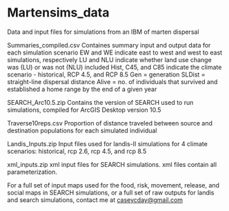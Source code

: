 # Martensims_data
Data and input files for simulations from an IBM of marten dispersal


Summaries_compiled.csv
  Containes summary input and output data for each simulation scenario
  EW and WE indicate east to west and west to east simulations, respectively
  LU and NLU indicate whether land use change was (LU) or was not (NLU) included
  Hist, C45, and C85 indicate the climate scenario - historical, RCP 4.5, and RCP 8.5
  Gen = generation
  SLDist = straight-line dispersal distance
  Alive = no. of individuals that survived and established a home range by the end of a given year

SEARCH_Arc10.5.zip
  Contains the version of SEARCH used to run simulations, compiled for ArcGIS Desktop version 10.5

Traverse10reps.csv
  Proportion of distance traveled between source and destination populations for each simulated individual

Landis_Inputs.zip
  Input files used for landis-II simulations for 4 climate scenarios: historical, rcp 2.6, rcp 4.5, and rcp 8.5

xml_inputs.zip
  xml input files for SEARCH simulations. xml files contain all parameterization.

For a full set of input maps used for the food, risk, movement, release, and social maps in SEARCH simulations, or a full set of raw outputs for landis and search simulations, contact me at caseycday@gmail.com
